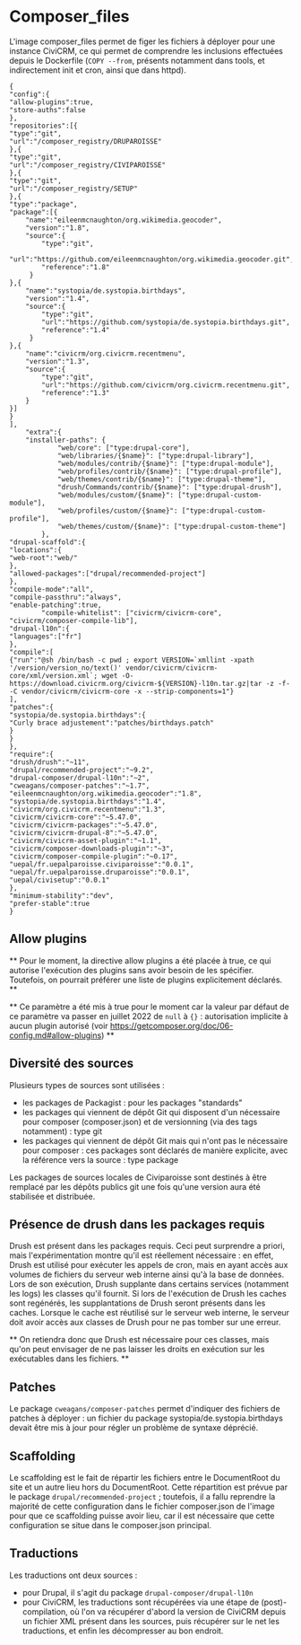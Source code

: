 # Composer_files

L'image composer_files permet de figer les fichiers à déployer pour une instance CiviCRM, ce qui permet de comprendre les inclusions effectuées depuis le Dockerfile (`COPY --from`, présents notamment dans tools, et indirectement init et cron, ainsi que dans httpd).


``` composer
{
"config":{
"allow-plugins":true,
"store-auths":false
},
"repositories":[{
"type":"git",
"url":"/composer_registry/DRUPAROISSE"
},{
"type":"git",
"url":"/composer_registry/CIVIPAROISSE"
},{
"type":"git",
"url":"/composer_registry/SETUP"
},{
"type":"package",
"package":[{
    "name":"eileenmcnaughton/org.wikimedia.geocoder",
    "version":"1.8",
    "source":{
        "type":"git",
        "url":"https://github.com/eileenmcnaughton/org.wikimedia.geocoder.git",
        "reference":"1.8"
     }
},{
    "name":"systopia/de.systopia.birthdays",
    "version":"1.4",
    "source":{
        "type":"git",
        "url":"https://github.com/systopia/de.systopia.birthdays.git",
        "reference":"1.4"
     }
},{
    "name":"civicrm/org.civicrm.recentmenu",
    "version":"1.3",
    "source":{
        "type":"git",
        "url":"https://github.com/civicrm/org.civicrm.recentmenu.git",
        "reference":"1.3"
    }
}]
}
],
    "extra":{
	"installer-paths": {
            "web/core": ["type:drupal-core"],
            "web/libraries/{$name}": ["type:drupal-library"],
            "web/modules/contrib/{$name}": ["type:drupal-module"],
            "web/profiles/contrib/{$name}": ["type:drupal-profile"],
            "web/themes/contrib/{$name}": ["type:drupal-theme"],
            "drush/Commands/contrib/{$name}": ["type:drupal-drush"],
            "web/modules/custom/{$name}": ["type:drupal-custom-module"],
            "web/profiles/custom/{$name}": ["type:drupal-custom-profile"],
            "web/themes/custom/{$name}": ["type:drupal-custom-theme"]
        },
"drupal-scaffold":{
"locations":{
"web-root":"web/"
},
"allowed-packages":["drupal/recommended-project"]
},
"compile-mode":"all",
"compile-passthru":"always",
"enable-patching":true,
        "compile-whitelist": ["civicrm/civicrm-core", "civicrm/composer-compile-lib"],
"drupal-l10n":{
"languages":["fr"]
},
"compile":[
{"run":"@sh /bin/bash -c pwd ; export VERSION=`xmllint -xpath '/version/version_no/text()' vendor/civicrm/civicrm-core/xml/version.xml`; wget -O- https://download.civicrm.org/civicrm-${VERSION}-l10n.tar.gz|tar -z -f- -C vendor/civicrm/civicrm-core -x --strip-components=1"}
],
"patches":{
"systopia/de.systopia.birthdays":{
"Curly brace adjustement":"patches/birthdays.patch"
}
}
},
"require":{
"drush/drush":"~11",
"drupal/recommended-project":"~9.2",
"drupal-composer/drupal-l10n":"~2",
"cweagans/composer-patches":"~1.7",
"eileenmcnaughton/org.wikimedia.geocoder":"1.8",
"systopia/de.systopia.birthdays":"1.4",
"civicrm/org.civicrm.recentmenu":"1.3",
"civicrm/civicrm-core":"~5.47.0",
"civicrm/civicrm-packages":"~5.47.0",
"civicrm/civicrm-drupal-8":"~5.47.0",
"civicrm/civicrm-asset-plugin":"~1.1",
"civicrm/composer-downloads-plugin":"~3",
"civicrm/composer-compile-plugin":"~0.17",
"uepal/fr.uepalparoisse.civiparoisse":"0.0.1",
"uepal/fr.uepalparoisse.druparoisse":"0.0.1",
"uepal/civisetup":"0.0.1"
},
"minimum-stability":"dev",
"prefer-stable":true
}
```

## Allow plugins

** Pour le moment, la directive allow plugins a été placée à true, ce qui autorise l'exécution des plugins sans avoir besoin de les spécifier. Toutefois, on pourrait préférer une liste de plugins explicitement déclarés. **

** Ce paramètre a été mis à true pour le moment car la valeur par défaut de ce paramètre va passer en juillet 2022 de `null` à `{}` : autorisation implicite à aucun plugin autorisé (voir <https://getcomposer.org/doc/06-config.md#allow-plugins>) **

## Diversité des sources

Plusieurs types de sources sont utilisées :

* les packages de Packagist : pour les packages "standards"
* les packages qui viennent de dépôt Git qui disposent d'un nécessaire pour composer (composer.json) et de versionning (via des tags notamment) : type git
* les packages qui viennent de dépôt Git mais qui n'ont pas le nécessaire pour composer : ces packages sont déclarés de manière explicite, avec la référence vers la source : type package

Les packages de sources locales de Civiparoisse sont destinés à être remplacé par les dépôts publics git une fois qu'une version aura été stabilisée et distribuée.

## Présence de drush dans les packages requis

Drush est présent dans les packages requis. Ceci peut surprendre a priori, mais l'expérimentation montre qu'il est réellement nécessaire : en effet, Drush est utilisé pour exécuter les appels de cron, mais en ayant accès aux volumes de fichiers du serveur web interne ainsi qu'à la base de données.
Lors de son exécution, Drush supplante dans certains services (notamment les logs) les classes qu'il fournit. Si lors de l'exécution de Drush les caches sont regénérés, les supplantations de Drush seront présents dans les caches. Lorsque le cache est réutilisé sur le serveur web interne, le serveur doit avoir accès aux classes de Drush pour ne pas tomber sur une erreur.

** On retiendra donc que Drush est nécessaire pour ces classes, mais qu'on peut envisager de ne pas laisser les droits en exécution sur les exécutables dans les fichiers. **

## Patches

Le package `cweagans/composer-patches` permet d'indiquer des fichiers de patches à déployer : un fichier du package systopia/de.systopia.birthdays devait être mis à jour pour régler un problème de syntaxe déprécié.

## Scaffolding

Le scaffolding est le fait de répartir les fichiers entre le DocumentRoot du site et un autre lieu hors du DocumentRoot. Cette répartition est prévue par le package `drupal/recommended-project` ; toutefois, il a fallu reprendre la majorité de cette configuration dans le fichier composer.json de l'image pour que ce scaffolding puisse avoir lieu, car il est nécessaire que cette configuration se situe dans le composer.json principal.

## Traductions

Les traductions ont deux sources :
* pour Drupal, il s'agit du package `drupal-composer/drupal-l10n`
* pour CiviCRM, les traductions sont récupérées via une étape de (post)-compilation, où l'on va récupérer d'abord la version de CiviCRM depuis un fichier XML présent dans les sources, puis récupérer sur le net les traductions, et enfin les décompresser au bon endroit.